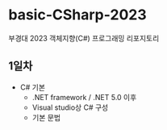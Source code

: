 # basic-CSharp-2023
부경대 2023  객체지향(C#) 프로그래밍 리포지토리

 <!-- 깃허브 리포지토리 - public, readme.md 체크, gitignore- visual stdio 체크
=======
visual studio install ->  수정-> 워크로드 asp.net, .net데스크톱개발 체크
-> 개별 구성요소 net3.1 체크 추가

SQL2022-SSEI-Dev.exe - 미디어다운로드- iso 다운로드
- iso파일 마우스오른쪽버튼- 탑재->setup.exe->왼쪽항목 설치
->새 sql설치기능추가->개발자->동의->체크안하고다음->방화벽경고는 외부에서 나중에 풀어야함
->Azure확인 체크해제->기능 db엔진서비스, 서버복제, 검색을 위한, data Quality 체크
인스턴스루트 - C:\DEV\Server\Microsoft SQL Server\로 변경(dev에 server폴더 만들기)
계속다음-> 서버구성 혼합모드체크, 암호12345입력->현재사용자추가->설치

https://learn.microsoft.com/ko-kr/sql/ssms/download-sql-server-management-studio-ssms?view=sql-server-ver16
-> 내려서 한국어 다운로드->SSMS-Setup-KOR.exe->
경로C:\DEV\Tools\Microsoft SQL Server Management Studio 19

visual stdio 새프로젝트 - c#, windows, 콘솔 체크-> 2개나옴
콘솔앱 .net framework 이전버전, 그냥 콘솔앱 최신

도구-설정가져오기 및 내보내기-파일경로 변경-저장 -->

## 1일차
- C# 기본
	- .NET framework / .NET 5.0 이후
	- Visual studio상 C# 구성
	- 기본 문법
